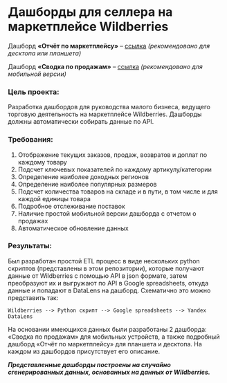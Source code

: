 # Дашборды для селлера на маркетплейсе Wildberries

Дашборд **«Отчёт по маркетплейсу»** – [ссылка](https://datalens.yandex/wz8ojtvdcplsm/ "Дашборд «Отчёт по маркетплейсу»") _(рекомендовано для десктопа или планшета)_

Дашборд **«Сводка по продажам»**    – [ссылка](https://datalens.yandex/low80svy30w2b/ "Дашборд «Сводка по продажам»") _(рекомендовано для мобильной версии)_

### Цель проекта:
Разработка дашбордов для руководства малого бизнеса, ведущего торговую деятельность на маркетплейсе Wildberries. Дашборды должны автоматически собирать данные по API.

### Требования:
1.	Отображение текущих заказов, продаж, возвратов и доплат по каждому товару
2.	Подсчет ключевых показателей по каждому артикулу/категории
3.	Определение наиболее доходных регионов
4.	Определение наиболее популярных размеров
5.	Подсчет количества товаров на складе и в пути, в том числе и для каждой единицы товара
6.	Подробное отслеживание поставок
7.	Наличие простой мобильной версии дашборда с отчетом о продажах
8.	Автоматическое обновление данных

### Результаты:
Был разработан простой ETL процесс в виде нескольких python скриптов (представлены в этом репозитории), которые получают данные от Wildberries с помощью API в json формате, затем преобразуют их и выгружают по API в Google spreadsheets, откуда данные и попадают в DataLens на дашборд. Схематично это можно представить так:

``Wildberries --> Python скрипт --> Google spreadsheets --> Yandex DataLens``

На основании имеющихся данных были разработаны 2 дашборда: «Сводка по продажам» для мобильных устройств, а также подробный дашборд «Отчёт по маркетплейсу» для планшета и десктопа. На каждом из дашбордов присутствует его описание.

**_Представленные дашборды построены на случайно сгенерированных данных, основанных на данных от Wildberries._**
